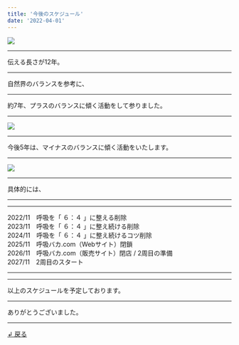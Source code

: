 ```yaml
---
title: '今後のスケジュール'
date: '2022-04-01'
---
```

![](/images/0-1.png)
***
伝える長さが12年。
***
自然界のバランスを参考に、
***
約7年、プラスのバランスに傾く活動をして参りました。  
***
![](/images/0-1_.png)
***
今後5年は、マイナスのバランスに傾く活動をいたします。
***
![](/images/0-1__.png)
***
具体的には、
***
***
2022/11　呼吸を「 ６：４ 」に整える削除  
2023/11　呼吸を「 ６：４ 」に整え続ける削除  
2024/11　呼吸を「 ６：４ 」に整え続けるコツ削除  
2025/11　呼吸バカ.com（Webサイト）閉鎖  
2026/11　呼吸バカ.com（販売サイト）閉店 / 2周目の準備  
2027/11　2周目のスタート
***
***
以上のスケジュールを予定しております。
***
ありがとうございました。
***
[ ↲ 戻る ](https://01234567890.thebase.in/about)
